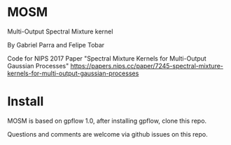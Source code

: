 # MOSM
Multi-Output Spectral Mixture kernel

By Gabriel Parra and Felipe Tobar

Code for NIPS 2017 Paper "Spectral Mixture Kernels for Multi-Output Gaussian Processes" 
https://papers.nips.cc/paper/7245-spectral-mixture-kernels-for-multi-output-gaussian-processes

# Install
MOSM is based on gpflow 1.0, after installing gpflow, clone this repo.

Questions and comments are welcome via github issues on this repo.